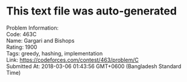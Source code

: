 # This text file was auto-generated  
  
Problem Information:  
Code: 463C  
Name: Gargari and Bishops  
Rating: 1900  
Tags: greedy, hashing, implementation  
Link: https://codeforces.com/contest/463/problem/C  
Submitted At: 2018-03-06 01:43:56 GMT+0600 (Bangladesh Standard Time)  
